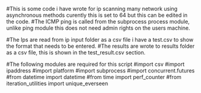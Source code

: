 #This is some code i have wrote for ip scanning many network using asynchronous methods curently this is set to 64 but this can be edited in the code.
#The ICMP ping is called from the subprocess process module, unlike ping module this does not need admin rights on the users machine.  

#The Ips are read from ip input folder as a csv file i have a test.csv to show the format that needs to be entered. 
#The results are wrote to results folder as a csv file, this is shown in the test_result.csv section. 

#The following modules are required for this script
#import csv
#import ipaddress
#import platform
#import subprocess
#import concurrent.futures
#from datetime import datetime
#from time import perf_counter
#from iteration_utilities import unique_everseen
